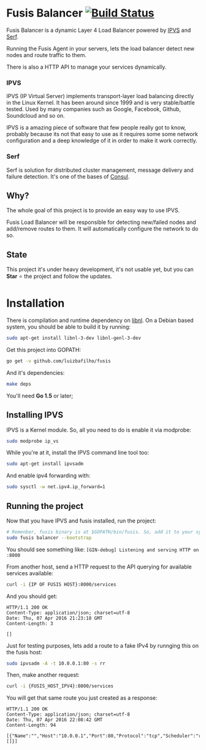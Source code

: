 Fusis Balancer  [![Build Status](https://travis-ci.org/luizbafilho/fusis.svg?branch=master)](https://travis-ci.org/luizbafilho/fusis)
======

Fusis Balancer is a dynamic Layer 4 Load Balancer powered by [IPVS](http://www.linuxvirtualserver.org/) and [Serf](https://www.serfdom.io/).

Running the Fusis Agent in your servers, lets the load balancer detect new nodes and route traffic to them.

There is also a HTTP API to manage your services dynamically.

### IPVS
IPVS (IP Virtual Server) implements transport-layer load balancing directly in the Linux Kernel. It has been around since 1999 and is very stable/battle tested. Used by many companies such as Google, Facebook, Github, Soundcloud and so on.

IPVS is a amazing piece of software that few people really got to know, probably because its not that easy to use as it requires some some network configuration and a deep knowledge of it in order to make it work correctly.

### Serf
Serf is solution for distributed cluster management, message delivery and failure detection. It's one of the bases of [Consul](https://www.consul.io/).

## Why?
The whole goal of this project is to provide an easy way to use IPVS.

Fusis Load Balancer will be responsible for detecting new/failed nodes and add/remove routes to them. It will automatically configure the network to do so.

## State
This project it's under heavy development, it's not usable yet, but you can **Star** :star: the project and follow the updates.

# Installation

There is compilation and runtime dependency on [libnl](https://www.infradead.org/~tgr/libnl/).
On a Debian based system, you should be able to build it by running:

``` bash
sudo apt-get install libnl-3-dev libnl-genl-3-dev
```

Get this project into GOPATH:

``` bash
go get -v github.com/luizbafilho/fusis
```

And it's dependencies:

``` bash
make deps
```
You'll need **Go 1.5** or later;

## Installing IPVS

IPVS is a Kernel module. So, all you need to do is enable it via modprobe:
``` bash
sudo modprobe ip_vs
```

While you're at it, install the IPVS command line tool too:
``` bash
sudo apt-get install ipvsadm
```

And enable ipv4 forwarding with:
``` bash
sudo sysctl -w net.ipv4.ip_forward=1
```

## Running the project

Now that you have IPVS and fusis installed, run the project:

``` bash
# Remenber, fusis binary is at $GOPATH/bin/fusis. So, add it to your system PATH
sudo fusis balancer --bootstrap
```
You should see something like:
`[GIN-debug] Listening and serving HTTP on :8000`

From another host, send a HTTP request to the API querying for available services available:
``` bash
curl -i {IP OF FUSIS HOST}:8000/services
```
And you should get:
```
HTTP/1.1 200 OK
Content-Type: application/json; charset=utf-8
Date: Thu, 07 Apr 2016 21:23:18 GMT
Content-Length: 3

[]
```

Just for testing purposes, lets add a route to a fake IPv4 by runnging this on the fusis host:

``` bash
sudo ipvsadm -A -t 10.0.0.1:80 -s rr
```

Then, make another request:

``` bash
curl -i {FUSIS_HOST_IPV4}:8000/services
```

You will get that same route you just created as a response:
```
HTTP/1.1 200 OK
Content-Type: application/json; charset=utf-8
Date: Thu, 07 Apr 2016 22:08:42 GMT
Content-Length: 94

[{"Name":"","Host":"10.0.0.1","Port":80,"Protocol":"tcp","Scheduler":"rr","Destinations":[]}]
```
